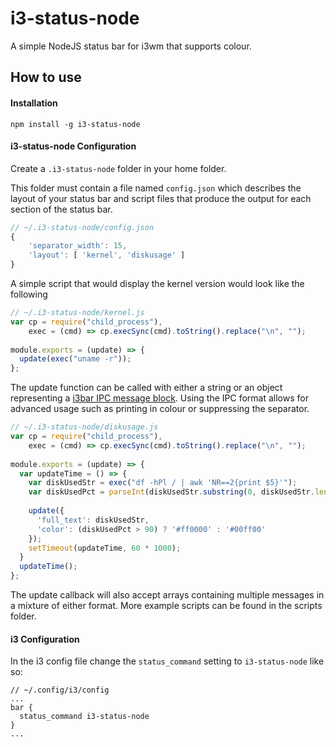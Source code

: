 # i3-status-node
A simple NodeJS status bar for i3wm that supports colour.
## How to use 
#### Installation
```
npm install -g i3-status-node
```
#### i3-status-node Configuration
Create a `.i3-status-node` folder in your home folder.

This folder must contain a file named `config.json` which describes the layout of your status bar
and script files that produce the output for each section of the status bar.

```javascript
// ~/.i3-status-node/config.json
{
    'separator_width': 15,
    'layout': [ 'kernel', 'diskusage' ]
}
```

A simple script that would display the kernel version would look like the following

```javascript
// ~/.i3-status-node/kernel.js
var cp = require("child_process"),
    exec = (cmd) => cp.execSync(cmd).toString().replace("\n", "");
    
module.exports = (update) => {
  update(exec("uname -r"));
};
```

The update function can be called with either a string or an object representing a 
[i3bar IPC message block](http://i3wm.org/docs/i3bar-protocol.html#_blocks_in_detail).
Using the IPC format allows for advanced usage such as printing in colour or suppressing the separator. 

```javascript
// ~/.i3-status-node/diskusage.js
var cp = require("child_process"),
    exec = (cmd) => cp.execSync(cmd).toString().replace("\n", "");
    
module.exports = (update) => {
  var updateTime = () => {
    var diskUsedStr = exec("df -hPl / | awk 'NR==2{print $5}'");
    var diskUsedPct = parseInt(diskUsedStr.substring(0, diskUsedStr.length - 1), 10);
    
    update({
      'full_text': diskUsedStr,
      'color': (diskUsedPct > 90) ? '#ff0000' : '#00ff00'
    });
    setTimeout(updateTime, 60 * 1000);
  }
  updateTime();
};
```

The update callback will also accept arrays containing multiple messages in a mixture of either format.
More example scripts can be found in the scripts folder. 

#### i3 Configuration

In the i3 config file change the `status_command` setting to `i3-status-node` like so:
```
// ~/.config/i3/config
...
bar {
  status_command i3-status-node 
}
...
```
